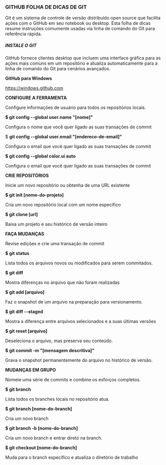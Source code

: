 ### **GITHUB FOLHA DE DICAS DE GIT**

Git é um sistema de controle de versão distribuído open source que facilita ações com o GitHub em seu notebook ou  desktop. Esta folha de dicas resume instruções comumente usadas via linha de comando do Git para referência  rápida.

##### **INSTALE O GIT** 

GitHub fornece clientes desktop que incluem uma interface gráfica  para as ações mais comuns em um repositório e atualiza automaticamente para a linha de comando do Git para cenários avançados.

**GitHub para Windows** 

https://windows.github.com

**CONFIGURE A FERRAMENTA**

Configure informações de usuário para todos os repositórios locais.

**$ git config --global user.name "[nome]"**

Configura o nome que você quer ligado as suas transações de  commit 

 $ **git config --global user.email "[endereco-de-email]"**

Configura o email que você quer ligado as suas transações de commit

**$ git config --global color.ui auto**

Configura o email que você quer ligado as suas transações de commit

 **CRIE REPOSITÓRIOS**

Inicie um novo repositório ou obtenha de uma URL existente

**$ git init [nome-do-projeto]**

Cria um novo repositório local com um nome específico

**$ git clone [url]**

Baixa um projeto e seu histórico de versão inteiro

**FAÇA MUDANÇAS**

Revise edições e crie uma transação de commit

**$ git status**

Lista todos os arquivos novos ou modificados para serem commitados.

**$ git diff**

Mostra diferenças no arquivo que não foram realizadas

**$ git add [arquivo]**

Faz o snapshot de um arquivo na preparação para versionamento.

**$ git diff --staged**

Mostra a diferença entre arquivos selecionados e a suas últimas  versões

**$ git reset [arquivo]**

Deseleciona o arquivo, mas preserva seu conteúdo.

**$ git commit -m "[mensagem descritiva]"**

Grava o snapshot permanentemente do arquivo no histórico de versão.

**MUDANÇAS EM GRUPO**

Nomeie uma série de commits e combine os esforços completos.

**$ git branch**

Lista todos os branches locais no repositório atua.

**$ git branch [nome-do-branch]**

Cria um novo branch

**$ git branch -b  [nome-do-branch]**

Cria um novo branch e entrar direto na branch.

**$ git checkout [nome-do-branch]**

Muda para o branch específico e atualiza o diretório de trabalho

















































